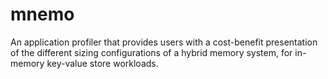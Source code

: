 # mnemo
An application profiler that provides users with a cost-benefit presentation of the different sizing configurations of a hybrid memory system, for in-memory key-value store workloads.
